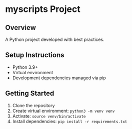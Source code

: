 # myscripts Project

## Overview
A Python project developed with best practices.

## Setup Instructions
- Python 3.9+
- Virtual environment
- Development dependencies managed via pip

## Getting Started
1. Clone the repository
2. Create virtual environment: `python3 -m venv venv`
3. Activate: `source venv/bin/activate`
4. Install dependencies: `pip install -r requirements.txt`
